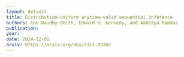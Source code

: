 ```yaml
---
layout: default 
title: Distribution-uniform anytime-valid sequential inference
authors: Ian Waudby-Smith, Edward H. Kennedy, and Aaditya Ramdas 
publication: 
year: 
date: 2024-12-01 
arxiv: https://arxiv.org/abs/2311.03343
---
```

